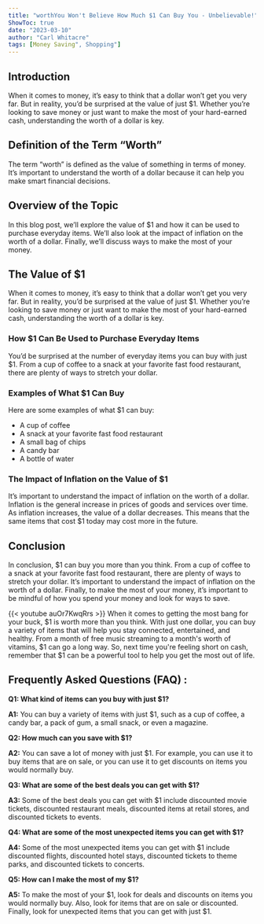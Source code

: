 ```yaml
---
title: "worthYou Won't Believe How Much $1 Can Buy You - Unbelievable!"
ShowToc: true 
date: "2023-03-10"
author: "Carl Whitacre" 
tags: [Money Saving", Shopping"]
---
```

## Introduction

When it comes to money, it’s easy to think that a dollar won’t get you very far. But in reality, you’d be surprised at the value of just $1. Whether you’re looking to save money or just want to make the most of your hard-earned cash, understanding the worth of a dollar is key. 

## Definition of the Term “Worth”

The term “worth” is defined as the value of something in terms of money. It’s important to understand the worth of a dollar because it can help you make smart financial decisions. 

## Overview of the Topic

In this blog post, we’ll explore the value of $1 and how it can be used to purchase everyday items. We’ll also look at the impact of inflation on the worth of a dollar. Finally, we’ll discuss ways to make the most of your money. 

## The Value of $1

When it comes to money, it’s easy to think that a dollar won’t get you very far. But in reality, you’d be surprised at the value of just $1. Whether you’re looking to save money or just want to make the most of your hard-earned cash, understanding the worth of a dollar is key. 

### How $1 Can Be Used to Purchase Everyday Items

You’d be surprised at the number of everyday items you can buy with just $1. From a cup of coffee to a snack at your favorite fast food restaurant, there are plenty of ways to stretch your dollar. 

### Examples of What $1 Can Buy

Here are some examples of what $1 can buy: 
- A cup of coffee 
- A snack at your favorite fast food restaurant 
- A small bag of chips 
- A candy bar 
- A bottle of water 

### The Impact of Inflation on the Value of $1

It’s important to understand the impact of inflation on the worth of a dollar. Inflation is the general increase in prices of goods and services over time. As inflation increases, the value of a dollar decreases. This means that the same items that cost $1 today may cost more in the future. 

## Conclusion

In conclusion, $1 can buy you more than you think. From a cup of coffee to a snack at your favorite fast food restaurant, there are plenty of ways to stretch your dollar. It’s important to understand the impact of inflation on the worth of a dollar. Finally, to make the most of your money, it’s important to be mindful of how you spend your money and look for ways to save.

{{< youtube auOr7KwqRrs >}} 
When it comes to getting the most bang for your buck, $1 is worth more than you think. With just one dollar, you can buy a variety of items that will help you stay connected, entertained, and healthy. From a month of free music streaming to a month's worth of vitamins, $1 can go a long way. So, next time you're feeling short on cash, remember that $1 can be a powerful tool to help you get the most out of life.

## Frequently Asked Questions (FAQ) :
**Q1: What kind of items can you buy with just $1?**

**A1:** You can buy a variety of items with just $1, such as a cup of coffee, a candy bar, a pack of gum, a small snack, or even a magazine. 

**Q2: How much can you save with $1?**

**A2:** You can save a lot of money with just $1. For example, you can use it to buy items that are on sale, or you can use it to get discounts on items you would normally buy. 

**Q3: What are some of the best deals you can get with $1?**

**A3:** Some of the best deals you can get with $1 include discounted movie tickets, discounted restaurant meals, discounted items at retail stores, and discounted tickets to events. 

**Q4: What are some of the most unexpected items you can get with $1?**

**A4:** Some of the most unexpected items you can get with $1 include discounted flights, discounted hotel stays, discounted tickets to theme parks, and discounted tickets to concerts. 

**Q5: How can I make the most of my $1?**

**A5:** To make the most of your $1, look for deals and discounts on items you would normally buy. Also, look for items that are on sale or discounted. Finally, look for unexpected items that you can get with just $1.





